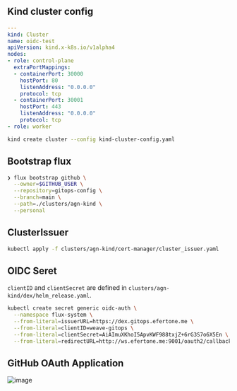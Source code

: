 ## Kind cluster config

```yaml
---
kind: Cluster
name: oidc-test
apiVersion: kind.x-k8s.io/v1alpha4
nodes:
- role: control-plane
  extraPortMappings:
  - containerPort: 30000
    hostPort: 80
    listenAddress: "0.0.0.0"
    protocol: tcp
  - containerPort: 30001
    hostPort: 443
    listenAddress: "0.0.0.0"
    protocol: tcp
- role: worker
```

```bash
kind create cluster --config kind-cluster-config.yaml
```

## Bootstrap flux

```bash
❯ flux bootstrap github \
  --owner=$GITHUB_USER \
  --repository=gitops-config \
  --branch=main \
  --path=./clusters/agn-kind \
  --personal
```

## ClusterIssuer

```bash
kubectl apply -f clusters/agn-kind/cert-manager/cluster_issuer.yaml
```

## OIDC Seret

`clientID` and `clientSecret` are defined in
`clusters/agn-kind/dex/helm_release.yaml`.

```bash
kubectl create secret generic oidc-auth \
  --namespace flux-system \
  --from-literal=issuerURL=https://dex.gitops.efertone.me \
  --from-literal=clientID=weave-gitops \
  --from-literal=clientSecret=AiAImuXKhoI5ApvKWF988txjZ+6rG3S7o6X5En \
  --from-literal=redirectURL=http://ws.efertone.me:9001/oauth2/callback
```

## GitHub OAuth Application

![image](https://user-images.githubusercontent.com/183191/165118739-4eae08d6-cf4b-4f76-bd78-8475f741127e.png)

